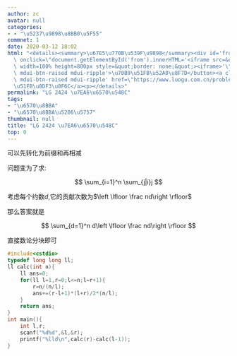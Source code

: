 ```yaml
---
author: zc
avatar: null
categories:
- - "\u5237\u9898\u8BB0\u5F55"
commnet: 1
date: 2020-03-12 18:02
html: "<details><summary>\u67E5\u770B\u539F\u9898</summary><div id='from'></div><p><button\
  \ onclick=\"document.getElementById('from').innerHTML='<iframe src=&quot;https://www.luogu.com.cn/problem/P2424&quot;\
  \ width=100% height=800px style=&quot;border: none;&quot;><iframe>'\" class='mdui-btn\
  \ mdui-btn-raised mdui-ripple'>\u70B9\u51FB\u52A0\u8F7D</button><a class='mdui-btn\
  \ mdui-btn-raised mdui-ripple' href=\"https://www.luogu.com.cn/problem/P2424\" target='_blank'>\u70B9\
  \u51FB\u8DF3\u8F6C</a><p></details>"
permalink: "LG 2424 \u7EA6\u6570\u548C"
tags:
- "\u6570\u8BBA"
- "\u6570\u8BBA\u5206\u5757"
thumbnail: null
title: "LG 2424 \u7EA6\u6570\u548C"
top: 0
---
```

可以先转化为前缀和再相减

问题变为了求:

$$
\sum_{i=1}^n \sum_{j|i}j
$$

考虑每个约数$d$,它的贡献次数为$\left \lfloor \frac nd\right \rfloor$

那么答案就是

$$
\sum_{d=1}^n d\left \lfloor \frac nd\right \rfloor
$$

直接数论分块即可
```cpp
#include<cstdio>
typedef long long ll;
ll calc(int n){
    ll ans=0;
    for(ll l=1,r=0;l<=n;l=r+1){
        r=n/(n/l);
        ans+=(r-l+1)*(l+r)/2*(n/l);
    }
    return ans;
}
int main(){
    int l,r;
    scanf("%d%d",&l,&r);
    printf("%lld\n",calc(r)-calc(l-1));
}
```
